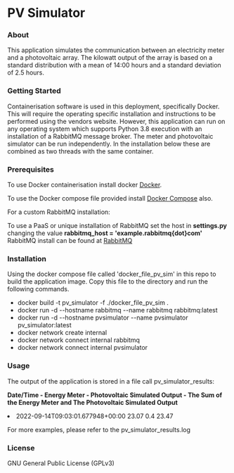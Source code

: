 <h1>PV Simulator</h1>

<h3>About</h3>
<p>
This application simulates the communication between an electricity meter and a
photovoltaic array. The kilowatt output of the array is based on a standard
distribution with a mean of 14:00 hours and a standard deviation of 2.5 hours.
</p>

<h3>Getting Started</h3>
<p>
Containerisation software is used in this deployment, specifically Docker.
This will require the operating specific installation and instructions to be
performed using the vendors website. However, this application can run on any 
operating system which supports Python 3.8 execution with an installation 
of a RabbitMQ message broker. The meter and photovoltaic simulator can be run 
independently. In the installation below these are combined as two threads
with the same container.
</p>

<h3>Prerequisites</h3>
<p>
To use Docker containerisation install docker 
<a href="https://docs.docker.com/get-docker/">
Docker</a>.

To use the Docker compose file provided install 
<a href="https://docs.docker.com/compose/install/"> Docker Compose</a> also.

For a custom RabbitMQ installation:

To use a PaaS or unique installation of RabbitMQ set the host in <b>settings.py
</b> changing the value <b>rabbitmq_host = 'example.rabbitmq{dot}com'</b> RabbitMQ install
can be found at <a href="https://www.rabbitmq.com/download.html"> RabbitMQ</a>

</p>
<h3>Installation</h3>
<p>
Using the docker compose file called 'docker_file_pv_sim' in this repo to build the application image.
Copy this file to the directory and run the following commands.
</p>
<ul>
<li> docker build -t pv_simulator -f ./docker_file_pv_sim . 
<li> docker run -d --hostname rabbitmq --name rabbitmq rabbitmq:latest </li>
<li> docker run -d --hostname pvsimulator --name pvsimulator pv_simulator:latest </li>
<li> docker network create internal </li>
<li> docker network connect internal rabbitmq </li>
<li> docker network connect internal pvsimulator  </li>
</ul>

<h3>Usage</h3>
<p>
The output of the application is stored in a file call pv_simulator_results:
</p>
<p>
<b> Date/Time - Energy Meter - Photovoltaic Simulated Output - 
The Sum of the Energy Meter and The Photovoltaic Simulated Output</b>
<li>2022-09-14T09:03:01.677948+00:00 23.07 0.4 23.47</li> 
</p>

For more examples, please refer to the pv_simulator_results.log

<h3>License</h3>
GNU General Public License (GPLv3)

